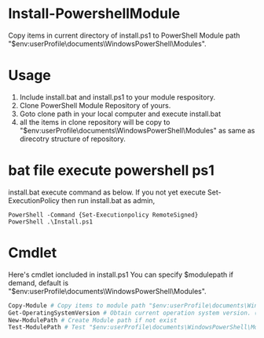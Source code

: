Install-PowershellModule
==========

Copy items in current directory of install.ps1 to PowerShell Module path "$env:userProfile\documents\WindowsPowerShell\Modules".

# Usage

1. Include install.bat and install.ps1 to your module respository.
1. Clone PowerShell Module Repository of yours.
1. Goto clone path in your local computer and execute install.bat
1. all the items in clone repository will be copy to "$env:userProfile\documents\WindowsPowerShell\Modules" as same as direcotry structure of repository.


# bat file execute powershell ps1

install.bat execute command as below.
If you not yet execute Set-ExecutionPolicy then run install.bat as admin,

```text
PowerShell -Command {Set-Executionpolicy RemoteSigned}
PowerShell .\Install.ps1
```

# Cmdlet

Here's cmdlet ioncluded in install.ps1
You can specify $modulepath if demand, default is "$env:userProfile\documents\WindowsPowerShell\Modules".
```PowerShell
Copy-Module # Copy items to module path "$env:userProfile\documents\WindowsPowerShell\Modules".
Get-OperatingSystemVersion # Obtain current operation system version. (It requires 6, means Windows 8 = PowerShell 3.0 and later)
New-ModulePath # Create Module path if not exist
Test-ModulePath # Test "$env:userProfile\documents\WindowsPowerShell\Modules" is exist or not.
```